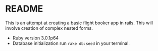 # README

This is an attempt at creating a basic flight booker app in rails.
This will involve creation of complex nested forms.

* Ruby version
	3.0.1p64
* Database initialization
	run `rake db:seed` in your terminal.
